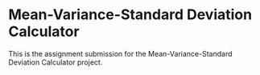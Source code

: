 # Mean-Variance-Standard Deviation Calculator

This is the assignment submission for the Mean-Variance-Standard Deviation Calculator project. 
